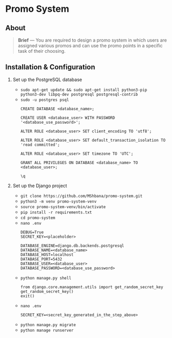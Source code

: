 # Promo System

## About

> **Brief** — You are required to design a promo system in which users are assigned various
promos and can use the promo points in a specific task of their choosing.

## Installation & Configuration

1. Set up the PostgreSQL database
    - `sudo apt-get update && sudo apt-get install python3-pip python3-dev libpq-dev postgresql postgresql-contrib`
    - `sudo -u postgres psql`
        ```
        CREATE DATABASE <database_name>;

        CREATE USER <database_user> WITH PASSWORD '<database_use_password>';

        ALTER ROLE <database_user> SET client_encoding TO 'utf8';

        ALTER ROLE <database_user> SET default_transaction_isolation TO 'read committed';

        ALTER ROLE <database_user> SET timezone TO 'UTC';

        GRANT ALL PRIVILEGES ON DATABASE <database_name> TO <database_user>;

        \q
        ```


2. Set up the Django project
    - `git clone https://github.com/MShbana/promo-system.git`
    - `python3 -m venv promo-system-venv`
    - `source promo-system-venv/bin/activate`
    - `pip install -r requirements.txt`
    - `cd promo-system`
    - `nano .env`
        ```
        DEBUG=True
        SECRET_KEY=<placeholder>

        DATABASE_ENGINE=django.db.backends.postgresql
        DATABASE_NAME=<database_name>
        DATABASE_HOST=localhost
        DATABASE_PORT=5432
        DATABASE_USER=<database_user>
        DATABASE_PASSWORD=<database_use_password>
        ```
    - `python manage.py shell`
        ```
        from django.core.management.utils import get_random_secret_key
        get_random_secret_key()
        exit()
        ```
    - `nano .env`
        ```
        SECRET_KEY=<secret_key_generated_in_the_step_above>
        ```
    - `python manage.py migrate`
    - `python manage runserver`
